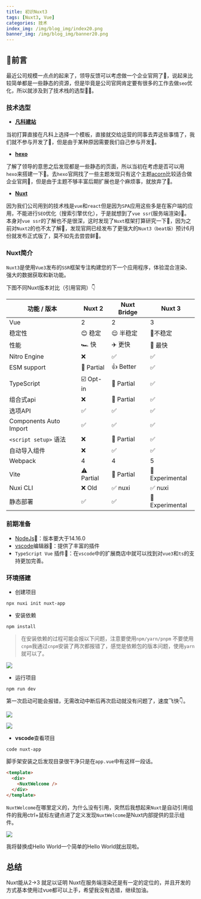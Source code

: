 ```yaml
---
title: 初识Nuxt3
tags: [Nuxt3, Vue]
categories: 技术
index_img: /img/blog_img/index20.png
banner_img: /img/blog_img/banner20.png
---
```


## 🎨前言
最近公司规模一点点的起来了，领导反馈可以考虑做一个企业官网了🧓，说起来比较简单都是一些静态的资源，但是毕竟是公司官网肯定要有很多的工作去做`seo`优化，所以就涉及到了技术栈的选型👩‍🔧。

### 技术选型

- [**凡科建站**](https://jz.fkw.com/model/?_ta=9240&kw=252130)

当初打算直接在凡科上选择一个模板，直接就交给运营的同事去弄这些事情了，我们就不参与开发了🧵，但是由于某种原因需要我们自己参与开发🎃。

- [**hexo**](https://hexo.io/zh-cn/)

了解了领导的意思之后发现都是一些静态的页面，所以当初在考虑是否可以用`hexo`来搭建一下🎨。去`hexo`官网找了一些主题发现只有这个主题[acorn](https://acorn.imaging.xin/)比较适合做企业官网🦺，但是由于主题不够丰富后期扩展也是个麻烦事，就放弃了🎪。

- [**Nuxt**](https://v3.nuxtjs.org/)

因为我们公司用到的技术栈是`vue`和`react`但是因为`SPA`应用这些多是在客户端的应用，不能进行`SEO`优化（搜索引擎优化），于是就想到了`vue ssr`(服务端渲染)🥙。 本身对`vue ssr`的了解也不是很深，这时发现了`Nuxt`框架打算研究一下🥠，因为之前对`Nuxt2`的也不太了解🍘，发现官网已经发布了更强大的`Nuxt3（beat版）`预计6月份就发布正式版了，莫不如先去尝尝鲜🍖。


### Nuxt简介

`Nuxt3`是使用`Vue3`发布的`SSR`框架专注构建您的下一个应用程序，体验混合渲染、强大的数据获取和新功能。<br>

下图不同Nuxt版本对比（引用官网）👇

功能 / 版本       | Nuxt 2          | Nuxt Bridge      | Nuxt 3
-------------------------|-----------------|------------------|---------
Vue                     | 2               | 2                | 3
稳定性                    | 😊 稳定         | 😌  半稳定        | 😬不稳定
性能              | 🏎 快      | ✈️ 更快   | 🚀 最快
Nitro Engine             | ❌             | ✅               | ✅
ESM support              | 🌙 Partial     | 👍 Better        | ✅
TypeScript               | ☑️ Opt-in      | 🚧 Partial       | ✅
组合式api         | ❌             | 🚧 Partial       | ✅
选项API             | ✅             | ✅               | ✅
Components Auto Import   | ✅             | ✅               | ✅
`<script setup>` 语法  | ❌             | 🚧 Partial       | ✅
自动导入组件            | ❌             | ✅               | ✅
Webpack                  | 4              | 4                | 5
Vite                     | ⚠️ Partial     | 🚧 Partial       | 🚧 Experimental
Nuxi CLI                 | ❌ Old         | ✅ nuxi          | ✅ nuxi
静态部署             | ✅             | ✅               | 🚧 Experimental

### 前期准备

- [NodeJs](https://nodejs.org/en/download/)🍕：版本要大于14.16.0
- [vscode](https://code.visualstudio.com/)编辑器🥯：提供了丰富的插件
- `TypeScript Vue` 插件🥓：在`vscode`中的扩展商店中就可以找到对`vue3`和`ts`的支持更加完善。

### 环境搭建

- 创建项目
```
npx nuxi init nuxt-app
```
- 安装依赖 
```
npm install
```
> 在安装依赖的过程可能会报以下问题，注意要使用`npm/yarn/pnpm` 不要使用`cnpm`我通过`cnpm`安装了两次都报错了，感觉是依赖包的版本问题，使用`yarn`就可以了。

![](https://p3-juejin.byteimg.com/tos-cn-i-k3u1fbpfcp/e8b76efac39e40ac8414331979d26ba7~tplv-k3u1fbpfcp-zoom-1.image)

- 运行项目

```
npm run dev 
```
第一次启动可能会报错，无需改动中断后再次启动就没有问题了，速度飞快👇。

![](https://p3-juejin.byteimg.com/tos-cn-i-k3u1fbpfcp/06bc9b7cdafb4ce9a078059ad03475de~tplv-k3u1fbpfcp-zoom-1.image)


![](https://p3-juejin.byteimg.com/tos-cn-i-k3u1fbpfcp/42a575354ddc49c58d2fcb1f2d6768f2~tplv-k3u1fbpfcp-zoom-1.image)

- **vscode**查看项目
```
code nuxt-app
```
脚手架安装之后发现目录很干净只是在`app.vue`中有这样一段话。
```html
<template>
  <div>
    <NuxtWelcome />
  </div>
</template>
```
`NuxtWelcome`在哪里定义的，为什么没有引用，突然后我想起来`Nuxt`是自动引用组件的我用ctrl+鼠标左键点进了定义发现`NuxtWelcome`是Nuxt内部提供的显示组件。

![](https://p3-juejin.byteimg.com/tos-cn-i-k3u1fbpfcp/21b396cfbc35403db980e3308118cb7a~tplv-k3u1fbpfcp-zoom-1.image)

我将<NuxtWelcome />替换成Hello World一个简单的Hello World就出现啦。

## 总结

Nuxt能从2->3 就足以证明 Nuxt在服务端渲染还是有一定的定位的，并且开发的方式基本使用过vue都可以上手，希望我没有选错，继续加油。